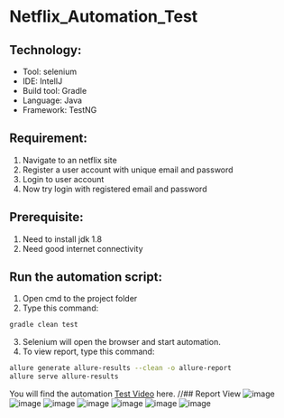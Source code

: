 # Netflix_Automation_Test
## Technology:
- Tool: selenium
- IDE: IntelIJ
- Build tool: Gradle
- Language: Java
- Framework: TestNG


## Requirement:
1. Navigate to an netflix site
2. Register a user account with unique email and password
3. Login to user account
4. Now try login with registered email and password


## Prerequisite:
1. Need to install jdk 1.8
2. Need good internet connectivity

## Run the automation script:
1. Open cmd to the project folder
2. Type this command:

```sh
gradle clean test
```
3. Selenium will open the browser and start automation.
4. To view report, type this command:
```sh
allure generate allure-results --clean -o allure-report
allure serve allure-results
```
You will find the automation <a href="https://drive.google.com/file/d/12GlxxC7sW7o6WvcZzx217Y_MqG-yy4XR/view?usp=sharing" target="_blank">Test Video</a> here.
//## Report View
![image](https://user-images.githubusercontent.com/77289022/134795808-7f781e40-f4ff-4336-9a2c-5c9a87aa15ec.png)
![image](https://user-images.githubusercontent.com/77289022/134795846-c7d7e103-ac5c-4eef-b6ad-16844ffe08cc.png)
![image](https://user-images.githubusercontent.com/77289022/134795894-57eea8d9-dbff-425a-9df7-46cba1c3868a.png)
![image](https://user-images.githubusercontent.com/77289022/134795918-b6e09050-5a4e-4a92-8b77-beef9e4a2ff2.png)
![image](https://user-images.githubusercontent.com/77289022/134795958-0e58d948-bb6c-4181-8396-2403fd60bb7b.png)
![image](https://user-images.githubusercontent.com/77289022/134795972-0f811901-f02d-41fe-81aa-3e588ede7819.png)
![image](https://user-images.githubusercontent.com/77289022/134796009-b72fa827-aee6-4d62-97a2-0a954dc8259d.png)



